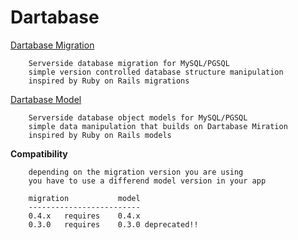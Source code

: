 Dartabase 
=========

  [Dartabase Migration](http://pub.dartlang.org/packages/dartabase_migration)
		
		Serverside database migration for MySQL/PGSQL
		simple version controlled database structure manipulation 
    	inspired by Ruby on Rails migrations 
    	
    
  [Dartabase Model](http://pub.dartlang.org/packages/dartabase_model)
    
        Serverside database object models for MySQL/PGSQL 
        simple data manipulation that builds on Dartabase Miration 
        inspired by Ruby on Rails models
        

  **Compatibility**
  
		depending on the migration version you are using 
		you have to use a differend model version in your app
	    
	    migration  			model
	    -------------------------
	    0.4.x	requires    0.4.x
	    0.3.0	requires	0.3.0 deprecated!!